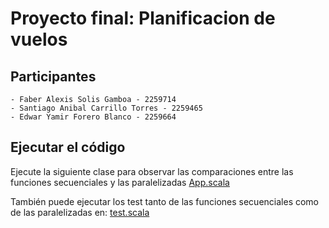 # Proyecto final: Planificacion de vuelos
## Participantes
```
- Faber Alexis Solis Gamboa - 2259714
- Santiago Anibal Carrillo Torres - 2259465
- Edwar Yamir Forero Blanco - 2259664
```
## Ejecutar el código
Ejecute la siguiente clase para observar las comparaciones entre las funciones secuenciales y las
paralelizadas [App.scala](../pfc-ayuda-proyecto-2024-I/app/src/main/scala/proyecto/App.scala)

También puede ejecutar los test tanto de las funciones secuenciales como de las paralelizadas en: [test.scala](../pfc-ayuda-proyecto-2024-I/app/src/test/scala/proyecto) 
